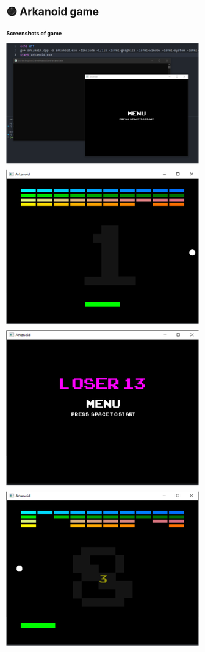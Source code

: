 ﻿# 🟣 Arkanoid game 

#### Screenshots of game

![img1](readme/img1.png)

![img2](readme/img2.png)

![img3](readme/img3.png)

![img4](readme/img4.png)